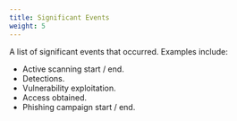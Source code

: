 ```yaml
---
title: Significant Events
weight: 5
---
```


A list of significant events that occurred. Examples include:

- Active scanning start / end.
- Detections.
- Vulnerability exploitation.
- Access obtained.
- Phishing campaign start / end.